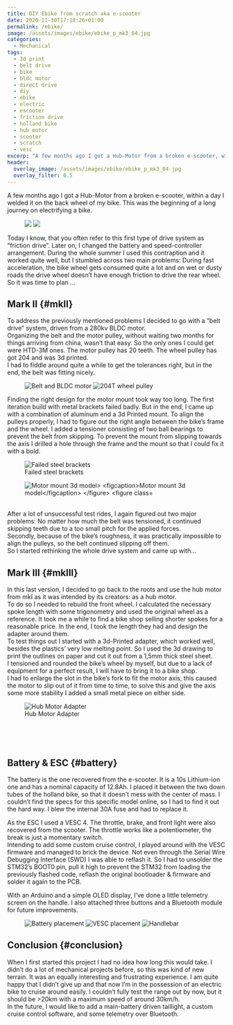 ```yaml
---
title: DIY Ebike from scratch aka e-scooter
date: 2020-11-30T17:18:26+01:00
permalink: /ebike/
image: /assets/images/ebike/ebike_p_mk3_04.jpg
categories:
  - Mechanical
tags:
  - 3d print
  - belt drive
  - bike
  - bldc motor
  - direct drive
  - diy
  - ebike
  - electric
  - escooter
  - friction drive
  - holland bike
  - hub motor
  - scooter
  - scratch
  - vesc
excerp: "A few months ago I got a Hub-Motor from a broken e-scooter, within a day I welded it on the back wheel of my bike. This was the beginning of a long journey on electrifying a bike."
header:
  overlay_image: /assets/images/ebike/ebike_p_mk3_04.jpg
  overlay_filter: 0.5
---
```

A few months ago I got a Hub-Motor from a broken e-scooter, within a day I welded it on the back wheel of my bike. This was the beginning of a long journey on electrifying a bike.

<figure class="half">
  <img src="{{ site.url }}{{ site.baseurl }}/assets/images/ebike/ebike_fd_mk1_01.jpg">
  <img src="{{ site.url }}{{ site.baseurl }}/assets/images/ebike/ebike_fd_mk1_02.jpg">
</figure>


Today I know, that you often refer to this first type of drive system as &#8220;friction drive&#8221;. Later on, I changed the battery and speed-controller arrangement. During the whole summer I used this contraption and it worked quite well, but I stumbled across two main problems: During fast acceleration, the bike wheel gets consumed quite a lot and on wet or dusty roads the drive wheel doesn&#8217;t have enough friction to drive the rear wheel. So it was time to plan …

## Mark II {#mkII}

To address the previously mentioned problems I decided to go with a &#8220;belt drive&#8221; system, driven from a 280kv BLDC motor.  
Organizing the belt and the motor pulley, without waiting two months for things arriving from china, wasn&#8217;t that easy. So the only ones I could get were HTD-3M ones. The motor pulley has 20 teeth. The wheel pulley has got 204 and was 3d printed.  
I had to fiddle around quite a while to get the tolerances right, but in the end, the belt was fitting nicely.

<figure class="half">
  <img src="{{ site.url }}{{ site.baseurl }}/assets/images/ebike/ebike_bd_mk2_01.jpg" alt="Belt and BLDC motor">
  <img src="{{ site.url }}{{ site.baseurl }}/assets/images/ebike/ebike_bd_mk2_02.jpg" alt="204T wheel pulley">
</figure>


Finding the right design for the motor mount took way too long. The first iteration build with metal brackets failed badly. But in the end, I came up with a combination of aluminum end a 3d Printed mount. To align the pulleys properly, I had to figure out the right angle between the bike&#8217;s frame and the wheel. I added a tensioner consisting of two ball bearings to prevent the belt from skipping. To prevent the mount from slipping towards the axis I drilled a hole through the frame and the mount so that I could fix it with a bold.

<figure>
  <img src="{{ site.url }}{{ site.baseurl }}/assets/images/ebike/ebike_bd_mk2_04.jpg" alt="Failed steel brackets">
  <figcaption>Failed steel brackets</figcaption>
</figure>
<figure>
  <img src="{{ site.url }}{{ site.baseurl }}/assets/images/ebike/ebike_bd_mk2_06.jpg" alt="Motor mount 3d model>
  <figcaption>Motor mount 3d model</figcaption>
</figure>
<figure class="third">
  <img src="{{ site.url }}{{ site.baseurl }}/assets/images/ebike/ebike_bd_mk2_11.jpg" alt="">
  <img src="{{ site.url }}{{ site.baseurl }}/assets/images/ebike/ebike_bd_mk2_12.jpg" alt="">
  <img src="{{ site.url }}{{ site.baseurl }}/assets/images/ebike/ebike_bd_mk2_13.jpg" alt="">
</figure>

After a lot of unsuccessful test rides, I again figured out two major problems: No matter how much the belt was tensioned, it continued skipping teeth due to a too small pitch for the applied forces.  
Secondly, because of the bike&#8217;s roughness, it was practically impossible to align the pulleys, so the belt continued slipping off them.  
So I started rethinking the whole drive system and came up with…

## Mark III {#mkIII}

In this last version, I decided to go back to the roots and use the hub motor from mkI as it was intended by its creators: as a hub motor.  
To do so I needed to rebuild the front wheel. I calculated the necessary spoke length with some trigonometry and used the original wheel as a reference. It took me a while to find a bike shop selling shorter spokes for a reasonable price. In the end, I took the length they had and design the adapter around them.  
To test things out I started with a 3d-Printed adapter, which worked well, besides the plastics&#8217; very low melting point. So I used the 3d drawing to print the outlines on paper and cut it out from a 1,5mm thick steel sheet.  
I tensioned and rounded the bike’s wheel by myself, but due to a lack of equipment for a perfect result, I will have to bring it to a bike shop.  
I had to enlarge the slot in the bike&#8217;s fork to fit the motor axis, this caused the motor to slip out of it from time to time, to solve this and give the axis some more stability I added a small metal piece on either side.

<figure>
  <img src="{{ site.url }}{{ site.baseurl }}/assets/images/ebike/ebike_hd_mk3_01.jpg" alt="Hub Motor Adapter">
  <figcaption>Hub Motor Adapter</figcaption>
</figure>
<figure class="third">
  <img src="{{ site.url }}{{ site.baseurl }}/assets/images/ebike/ebike_hd_mk3_02.jpg" alt="">
  <img src="{{ site.url }}{{ site.baseurl }}/assets/images/ebike/ebike_hd_mk3_03.jpg" alt="">
  <img src="{{ site.url }}{{ site.baseurl }}/assets/images/ebike/ebike_hd_mk3_04.jpg" alt="">
</figure>
<figure class="third">
  <img src="{{ site.url }}{{ site.baseurl }}/assets/images/ebike/ebike_hd_mk3_05.jpg" alt="">
  <img src="{{ site.url }}{{ site.baseurl }}/assets/images/ebike/ebike_hd_mk3_06.jpg" alt="">
  <img src="{{ site.url }}{{ site.baseurl }}/assets/images/ebike/ebike_hd_mk3_07.jpg" alt="">
</figure>


## Battery & ESC {#battery}

The battery is the one recovered from the e-scooter. It is a 10s Lithium-ion one and has a nominal capacity of 12.8Ah. I placed it between the two down tubes of the holland bike, so that it doesn&#8217;t mess with the center of mass. I couldn&#8217;t find the specs for this specific model online, so I had to find it out the hard way. I blew the internal 30A fuse and had to replace it.

As the ESC I used a VESC 4. The throttle, brake, and front light were also recovered from the scooter. The throttle works like a potentiometer, the break is just a momentary switch.  
Intending to add some custom cruise control, I played around with the VESC firmware and managed to brick the device. Not even through the Serial Wire Debugging Interface (SWD) I was able to reflash it. So I had to unsolder the STM32&#8217;s BOOT0 pin, pull it high to prevent the STM32 from loading the previously flashed code, reflash the original bootloader & firmware and solder it again to the PCB.

With an Arduino and a simple OLED display, I&#8217;ve done a little telemetry screen on the handle. I also attached three buttons and a Bluetooth module for future improvements.

<figure class="third">
  <img src="{{ site.url }}{{ site.baseurl }}/assets/images/ebike/ebike_p_mk3_05.jpg" alt="Battery placement">
  <img src="{{ site.url }}{{ site.baseurl }}/assets/images/ebike/ebike_p_mk3_06.jpg" alt="VESC placement">
  <img src="{{ site.url }}{{ site.baseurl }}/assets/images/ebike/ebike_p_mk3_07.jpg" alt="Handlebar">
</figure>

## Conclusion  {#conclusion}

When I first started this project I had no idea how long this would take. I didn&#8217;t do a lot of mechanical projects before, so this was kind of new terrain. It was an equally interesting and frustrating experience. I am quite happy that I didn&#8217;t give up and that now I&#8217;m in the possession of an electric bike to cruise around easily. I couldn&#8217;t fully test the range out by now, but it should be >20km with a maximum speed of around 30km/h.  
In the future, I would like to add a main-battery driven taillight, a custom cruise control software, and some telemetry over Bluetooth.

<img src="{{ site.url }}{{ site.baseurl }}/assets/images/ebike/ebike_bd_mk2_04.jpg" alt="" class="full">
